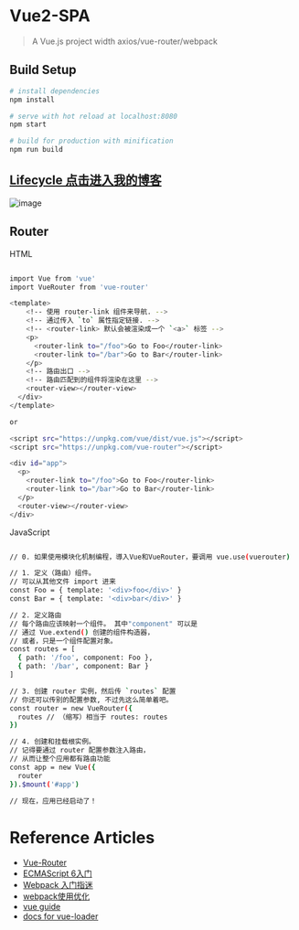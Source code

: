 # Vue2-SPA

> A Vue.js project width axios/vue-router/webpack

## Build Setup

``` bash
# install dependencies
npm install

# serve with hot reload at localhost:8080
npm start

# build for production with minification
npm run build
```

## [Lifecycle 点击进入我的博客](http://www.jianshu.com/p/e9f884b6ba6c)
![image](https://raw.githubusercontent.com/allan2coder/VUE2-SPA-Tutorial/master/screenShot/lifecycle.png)


## Router

HTML
``` bash

import Vue from 'vue'
import VueRouter from 'vue-router'

<template>
    <!-- 使用 router-link 组件来导航. -->
    <!-- 通过传入 `to` 属性指定链接. -->
    <!-- <router-link> 默认会被渲染成一个 `<a>` 标签 -->
    <p>
      <router-link to="/foo">Go to Foo</router-link>
      <router-link to="/bar">Go to Bar</router-link>
    </p>
    <!-- 路由出口 -->
    <!-- 路由匹配到的组件将渲染在这里 -->
    <router-view></router-view>
  </div>
</template>

or

<script src="https://unpkg.com/vue/dist/vue.js"></script>
<script src="https://unpkg.com/vue-router"></script>

<div id="app">
  <p>
    <router-link to="/foo">Go to Foo</router-link>
    <router-link to="/bar">Go to Bar</router-link>
  </p>
  <router-view></router-view>
</div>
```

JavaScript
``` bash

// 0. 如果使用模块化机制编程，導入Vue和VueRouter，要调用 vue.use(vuerouter)

// 1. 定义（路由）组件。
// 可以从其他文件 import 进来
const Foo = { template: '<div>foo</div>' }
const Bar = { template: '<div>bar</div>' }

// 2. 定义路由
// 每个路由应该映射一个组件。 其中"component" 可以是
// 通过 Vue.extend() 创建的组件构造器，
// 或者，只是一个组件配置对象。
const routes = [
  { path: '/foo', component: Foo },
  { path: '/bar', component: Bar }
]

// 3. 创建 router 实例，然后传 `routes` 配置
// 你还可以传别的配置参数, 不过先这么简单着吧。
const router = new VueRouter({
  routes // （缩写）相当于 routes: routes
})

// 4. 创建和挂载根实例。
// 记得要通过 router 配置参数注入路由，
// 从而让整个应用都有路由功能
const app = new Vue({
  router
}).$mount('#app')

// 现在，应用已经启动了！
```

# Reference Articles
* [Vue-Router](http://router.vuejs.org/zh-cn/essentials/getting-started.html)
* [ECMAScript 6入门](http://es6.ruanyifeng.com/)
* [Webpack 入门指迷](https://segmentfault.com/a/1190000002551952)
* [webpack使用优化](https://github.com/lcxfs1991/blog/issues/2)
* [vue guide](http://vuejs-templates.github.io/webpack/)
* [docs for vue-loader](http://vuejs.github.io/vue-loader)
